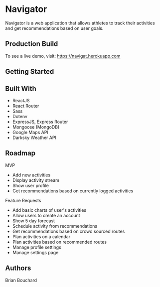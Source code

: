 # Navigator
Navigator is a web application that allows athletes to track their activities and get recommendations based on user goals.

## Production Build
To see a live demo, visit: https://navigat.herokuapp.com

## Getting Started


## Built With
- ReactJS
- React Router
- Sass
- Dotenv
- ExpressJS, Express Router
- Mongoose (MongoDB)
- Google Maps API
- Darksky Weather API

## Roadmap
MVP
- Add new activities
- Display activity stream
- Show user profile
- Get recommendations based on currently logged activities

Feature Requests
- Add basic charts of user's activities
- Allow users to create an account
- Show 5 day forecast
- Schedule activity from recommendations
- Get recommendations based on crowd sourced routes
- Plan activities on a calendar
- Plan activities based on recommended routes
- Manage profile settings
- Manage settings page

## Authors
Brian Bouchard